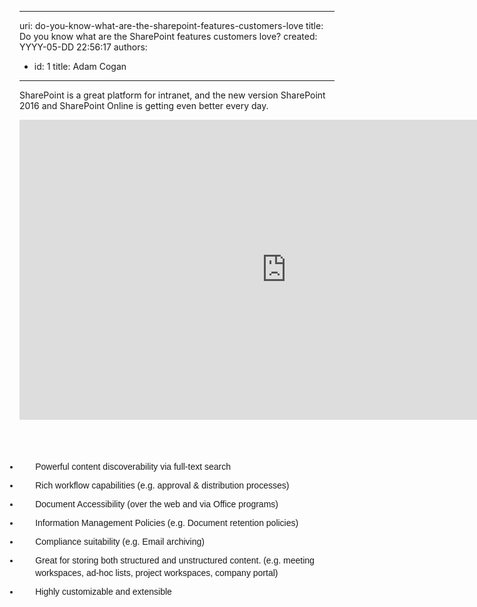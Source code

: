 

---
uri: do-you-know-what-are-the-sharepoint-features-customers-love
title: Do you know what are the SharePoint features customers love?
created: YYYY-05-DD 22:56:17
authors:
  - id: 1
    title: Adam Cogan
---




<span class='intro'> <p>SharePoint is a great platform for intranet, and the new version SharePoint 2016 and SharePoint Online is getting even better every day.</p><div class="ms-rtestate-read ms-rte-embedcode ms-rte-embedil ms-rtestate-notify"><iframe width="853" height="480" src="https&#58;//www.youtube.com/embed/s12Jb5Z2xaE?rel=0" frameborder="0"></iframe>&#160;</div>​
<br>​<span></span><span></span> </span>

<ul class="good" style="box-sizing&#58;border-box;margin-bottom&#58;10px;padding-left&#58;0px;font-family&#58;arial, sans-serif;font-size&#58;14px;line-height&#58;20.02px;"><li style="box-sizing&#58;border-box;padding-bottom&#58;10px;padding-left&#58;1.8em;">Powerful content discoverability via full-text search</li><li style="box-sizing&#58;border-box;padding-bottom&#58;10px;padding-left&#58;1.8em;">Rich workflow capabilities (e.g. approval &amp; distribution processes)</li><li style="box-sizing&#58;border-box;padding-bottom&#58;10px;padding-left&#58;1.8em;">Document Accessibility (over the web and via Office programs)</li><li style="box-sizing&#58;border-box;padding-bottom&#58;10px;padding-left&#58;1.8em;">Information Management Policies (e.g. Document retention policies)</li><li style="box-sizing&#58;border-box;padding-bottom&#58;10px;padding-left&#58;1.8em;">Compliance suitability (e.g. Email archiving)</li><li style="box-sizing&#58;border-box;padding-bottom&#58;10px;padding-left&#58;1.8em;">Great for storing both structured and unstructured content. (e.g. meeting workspaces, ad-hoc lists, project workspaces, company portal)</li><li style="box-sizing&#58;border-box;padding-bottom&#58;10px;padding-left&#58;1.8em;">Highly customizable and extensible​</li></ul>


